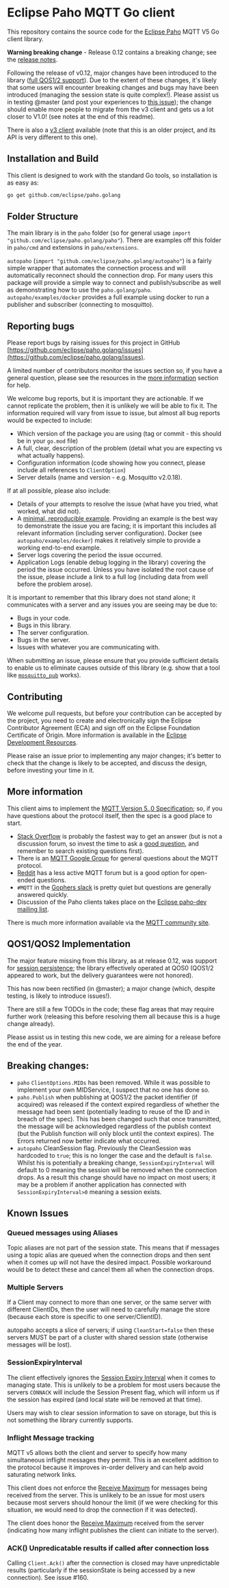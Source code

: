 Eclipse Paho MQTT Go client
===========================

This repository contains the source code for the [Eclipse Paho](http://eclipse.org/paho) MQTT V5 Go client library. 

**Warning breaking change** - Release 0.12 contains a breaking change; see the [release notes](https://github.com/eclipse/paho.golang/releases/tag/v0.12.0). 

Following the release of v0.12, major changes have been introduced to the library ([full QOS1/2 support](https://github.com/eclipse/paho.golang/issues/25)). 
Due to the extent of these changes, it's likely that some users will encounter breaking changes and bugs may have been introduced (managing the session state is quite complex!). 
Please assist us in testing @master (and post your experiences to [this issue](https://github.com/eclipse/paho.golang/issues/207)); the change should enable more people to migrate from the v3 client and gets us a lot closer to V1.0! (see notes at the end of this readme).

There is also a [v3 client](https://github.com/eclipse/paho.mqtt.golang) available (note that this is an older project, and its API is very different to this one).

Installation and Build
----------------------

This client is designed to work with the standard Go tools, so installation is as easy as:

```bash
go get github.com/eclipse/paho.golang
```

Folder Structure
----------------

The main library is in the `paho` folder (so for general usage `import "github.com/eclipse/paho.golang/paho"`). There are 
examples off this folder in `paho/cmd` and extensions in `paho/extensions`.

`autopaho` (`import "github.com/eclipse/paho.golang/autopaho"`) is a fairly simple wrapper that automates the connection 
process and will automatically reconnect should the connection drop. For many users this package will provide a simple 
way to connect and publish/subscribe as well as demonstrating how to use the `paho.golang/paho`.
`autopaho/examples/docker` provides a full example using docker to run a publisher and subscriber (connecting to 
mosquitto).


Reporting bugs
--------------

Please report bugs by raising issues for this project in GitHub [https://github.com/eclipse/paho.golang/issues](https://github.com/eclipse/paho.golang/issues).

A limited number of contributors monitor the issues section so, if you have a general question, please see the
resources in the [more information](#more-information) section for help.

We welcome bug reports, but it is important they are actionable. If we cannot replicate the problem, then it is unlikely 
we will be able to fix it. The information required will vary from issue to issue, but almost all bug reports would be 
expected to include:

* Which version of the package you are using (tag or commit - this should be in your `go.mod` file)
* A full, clear, description of the problem (detail what you are expecting vs what actually happens).
* Configuration information (code showing how you connect, please include all references to `ClientOption`)
* Server details (name and version - e.g. Mosquitto v2.0.18).

If at all possible, please also include:
* Details of your attempts to resolve the issue (what have you tried, what worked, what did not).
* A [minimal, reproducible example](https://stackoverflow.com/help/minimal-reproducible-example). Providing an example
  is the best way to demonstrate the issue you are facing; it is important this includes all relevant information
  (including server configuration). Docker (see `autopaho/examples/docker`) makes it relatively simple to provide a 
  working end-to-end example.
* Server logs covering the period the issue occurred.
* Application Logs (enable debug logging in the library) covering the period the issue occurred. Unless you have isolated 
  the root cause of the issue, please include a link to a full log (including data from well before the problem arose).

It is important to remember that this library does not stand alone; it communicates with a server and any issues you are
seeing may be due to:

* Bugs in your code.
* Bugs in this library.
* The server configuration.
* Bugs in the server.
* Issues with whatever you are communicating with.

When submitting an issue, please ensure that you provide sufficient details to enable us to eliminate causes outside of
this library (e.g. show that a tool like [`mosquitto_pub`](https://mosquitto.org/man/mosquitto_pub-1.html) works).

Contributing
------------

We welcome pull requests, but before your contribution can be accepted by the project, you need to create and
electronically sign the Eclipse Contributor Agreement (ECA) and sign off on the Eclipse Foundation Certificate of Origin.
More information is available in the
[Eclipse Development Resources](http://wiki.eclipse.org/Development_Resources/Contributing_via_Git).

Please raise an issue prior to implementing any major changes; it's better to check that the change is likely to be 
accepted, and discuss the design, before investing your time in it.

More information
----------------

This client aims to implement the [MQTT Version 5.,0 Specification](https://docs.oasis-open.org/mqtt/mqtt/v5.0/mqtt-v5.0.html);
so, if you have questions about the protocol itself, then the spec is a good place to start.

* [Stack Overflow](https://stackoverflow.com/questions/tagged/mqtt) is probably the fastest way to get an answer (but 
is not a discussion forum, so invest the time to ask a [good question](https://stackoverflow.com/help/how-to-ask), and
remember to search existing questions first).
* There is an [MQTT Google Group](https://groups.google.com/forum/?hl=en-US&fromgroups#!forum/mqtt) for general questions 
about the MQTT protocol.
* [Reddit](https://www.reddit.com/r/MQTT/) has a less active MQTT forum but is a good option for open-ended questions.
* `#MQTT` in the [Gophers slack](https://gophers.slack.com/join/shared_invite/zt-1vukscera-OjamkAvBRDw~qgPh~q~cxQ) is 
pretty quiet but questions are generally answered quickly.
* Discussion of the Paho clients takes place on the [Eclipse paho-dev mailing list](https://dev.eclipse.org/mailman/listinfo/paho-dev).

There is much more information available via the [MQTT community site](http://mqtt.org).

QOS1/QOS2 Implementation
----------------

The major feature missing from this library, as at release 0.12, was support for [session persistence](https://github.com/eclipse/paho.golang/issues/25); 
the library effectively operated at QOS0 (QOS1/2 appeared to work, but the delivery guarantees were not honored).

This has now been rectified (in @master); a major change (which, despite testing, is likely to introduce issues!). 

There are still a few TODOs in the code; these flag areas that may require further work (releasing this before 
resolving them all because this is a huge change already).

Please assist us in testing this new code, we are aiming for a release before the end of the year.

## Breaking changes:

* `paho` `ClientOptions.MIDs` has been removed. While it was possible to implement your own MIDService, I suspect that
  no one has done so.
* `paho.Publish` when publishing at QOS1/2 the packet identifier (if acquired) was released if the context expired
  regardless of whether the message had been sent (potentially leading to reuse of the ID and in breach of the spec). 
  This has been changed such that once transmitted, the message will be acknowledged regardless of the publish context
  (but the Publish function will only block until the context expires). The Errors returned now better indicate what occurred.
* `autopaho` CleanSession flag. Previously the CleanSession was hardcoded to `true`; this is no longer the case and
  the default is `false`. Whilst his is potentially a breaking change, `SessionExpiryInterval` will default to 0 meaning
  the session will be removed when the connection drops. As a result this change should have no impact on most users; it
  may be a problem if another application has connected with `SessionExpiryInterval>0` meaning a session exists.

## Known Issues

### Queued messages using Aliases

Topic aliases are not part of the session state. This means that if messages using a topic alias are queued when the
connection drops and then sent when it comes up will not have the desired impact. Possible workaround would be to detect
these and cancel them all when the connection drops.

### Multiple Servers

If a Client may connect to more than one server, or the same server with different ClientIDs, then the user will need to 
carefully manage the store (because each store is specific to one server/ClientID). 

autopaho accepts a slice of servers; if using `CleanStart=false` then these servers MUST be part of a cluster with shared
session state (otherwise messages will be lost).

### SessionExpiryInterval

The client effectively ignores the [Session Expiry Interval](https://docs.oasis-open.org/mqtt/mqtt/v5.0/os/mqtt-v5.0-os.html#_Toc3901048) 
when it comes to managing state. This is unlikely to be a problem for most users because the servers `CONNACK` will 
include the Session Present flag, which will inform us if the session has expired (and local state will be removed at 
that time). 

Users may wish to clear session information to save on storage, but this is not something the library currently supports.

### Inflight Message tracking

MQTT v5 allows both the client and server to specify how many simultaneous inflight messages they permit. This is an
excellent addition to the protocol because it improves in-order delivery and can help avoid saturating network links.

This client does not enforce the [Receive Maximum](https://docs.oasis-open.org/mqtt/mqtt/v5.0/os/mqtt-v5.0-os.html#_Toc3901049)
for messages being received from the server. This is unlikely to be an issue for most users because most servers should 
honour the limit (if we were checking for this situation, we would need to drop the connection if it was detected).

The client does honor the [Receive Maximum](https://docs.oasis-open.org/mqtt/mqtt/v5.0/os/mqtt-v5.0-os.html#_Toc3901083) 
received from the server (indicating how many inflight publishes the client can initiate to the server).

### ACK() Unpredicatable results if called after connection loss

Calling `Client.Ack()` after the connection is closed may have unpredictable results (particularly if the sessionState
is being accessed by a new connection). See issue #160.

